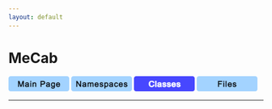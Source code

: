 ```yaml
---
layout: default
---
```


# MeCab
[![Main Page](imgs/01_1_unselected.png)](index.md) [![Namespaces](imgs/02_1_unselected.png)](docs/namespaces.md) [![Classes](imgs/03_1_selected.png)](docs/classes.md) [![Files](imgs/04_1_unselected.png)](docs/files.md)

---

